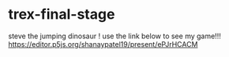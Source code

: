 # trex-final-stage
steve the jumping dinosaur !
use the link below to see my game!!!
https://editor.p5js.org/shanaypatel19/present/ePJrHCACM
